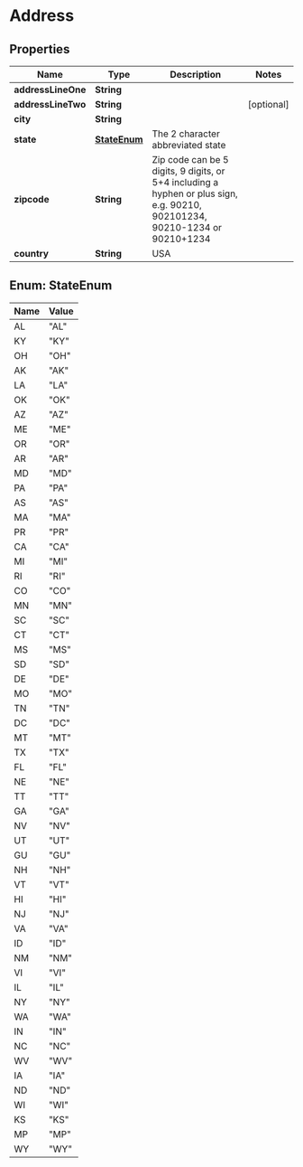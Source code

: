 

# Address


## Properties

| Name | Type | Description | Notes |
|------------ | ------------- | ------------- | -------------|
|**addressLineOne** | **String** |  |  |
|**addressLineTwo** | **String** |  |  [optional] |
|**city** | **String** |  |  |
|**state** | [**StateEnum**](#StateEnum) | The 2 character abbreviated state |  |
|**zipcode** | **String** | Zip code can be 5 digits, 9 digits, or 5+4 including a hyphen or plus sign, e.g. 90210, 902101234, 90210-1234 or 90210+1234 |  |
|**country** | **String** | USA |  |



## Enum: StateEnum

| Name | Value |
|---- | -----|
| AL | &quot;AL&quot; |
| KY | &quot;KY&quot; |
| OH | &quot;OH&quot; |
| AK | &quot;AK&quot; |
| LA | &quot;LA&quot; |
| OK | &quot;OK&quot; |
| AZ | &quot;AZ&quot; |
| ME | &quot;ME&quot; |
| OR | &quot;OR&quot; |
| AR | &quot;AR&quot; |
| MD | &quot;MD&quot; |
| PA | &quot;PA&quot; |
| AS | &quot;AS&quot; |
| MA | &quot;MA&quot; |
| PR | &quot;PR&quot; |
| CA | &quot;CA&quot; |
| MI | &quot;MI&quot; |
| RI | &quot;RI&quot; |
| CO | &quot;CO&quot; |
| MN | &quot;MN&quot; |
| SC | &quot;SC&quot; |
| CT | &quot;CT&quot; |
| MS | &quot;MS&quot; |
| SD | &quot;SD&quot; |
| DE | &quot;DE&quot; |
| MO | &quot;MO&quot; |
| TN | &quot;TN&quot; |
| DC | &quot;DC&quot; |
| MT | &quot;MT&quot; |
| TX | &quot;TX&quot; |
| FL | &quot;FL&quot; |
| NE | &quot;NE&quot; |
| TT | &quot;TT&quot; |
| GA | &quot;GA&quot; |
| NV | &quot;NV&quot; |
| UT | &quot;UT&quot; |
| GU | &quot;GU&quot; |
| NH | &quot;NH&quot; |
| VT | &quot;VT&quot; |
| HI | &quot;HI&quot; |
| NJ | &quot;NJ&quot; |
| VA | &quot;VA&quot; |
| ID | &quot;ID&quot; |
| NM | &quot;NM&quot; |
| VI | &quot;VI&quot; |
| IL | &quot;IL&quot; |
| NY | &quot;NY&quot; |
| WA | &quot;WA&quot; |
| IN | &quot;IN&quot; |
| NC | &quot;NC&quot; |
| WV | &quot;WV&quot; |
| IA | &quot;IA&quot; |
| ND | &quot;ND&quot; |
| WI | &quot;WI&quot; |
| KS | &quot;KS&quot; |
| MP | &quot;MP&quot; |
| WY | &quot;WY&quot; |



